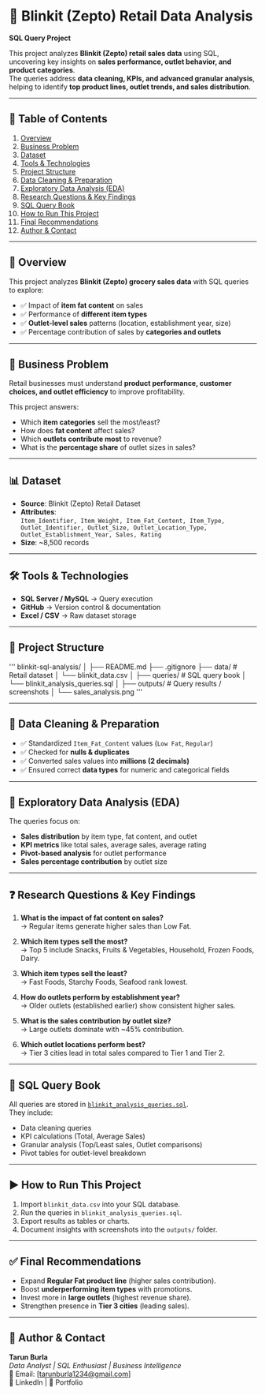 # 🛒 Blinkit (Zepto) Retail Data Analysis  
**SQL Query Project**

This project analyzes **Blinkit (Zepto) retail sales data** using SQL, uncovering key insights on **sales performance, outlet behavior, and product categories**.  
The queries address **data cleaning, KPIs, and advanced granular analysis**, helping to identify **top product lines, outlet trends, and sales distribution**.

---

## 📌 Table of Contents
1. [Overview](#overview)  
2. [Business Problem](#business-problem)  
3. [Dataset](#dataset)  
4. [Tools & Technologies](#tools--technologies)  
5. [Project Structure](#project-structure)  
6. [Data Cleaning & Preparation](#data-cleaning--preparation)  
7. [Exploratory Data Analysis (EDA)](#exploratory-data-analysis-eda)  
8. [Research Questions & Key Findings](#research-questions--key-findings)  
9. [SQL Query Book](#sql-query-book)  
10. [How to Run This Project](#how-to-run-this-project)  
11. [Final Recommendations](#final-recommendations)  
12. [Author & Contact](#author--contact)  

---

## 📖 Overview
This project analyzes **Blinkit (Zepto) grocery sales data** with SQL queries to explore:  
- ✅ Impact of **item fat content** on sales  
- ✅ Performance of **different item types**  
- ✅ **Outlet-level sales** patterns (location, establishment year, size)  
- ✅ Percentage contribution of sales by **categories and outlets**  

---

## 🎯 Business Problem
Retail businesses must understand **product performance, customer choices, and outlet efficiency** to improve profitability.  

This project answers:  
- Which **item categories** sell the most/least?  
- How does **fat content** affect sales?  
- Which **outlets contribute most** to revenue?  
- What is the **percentage share** of outlet sizes in sales?  

---

## 📊 Dataset
- **Source**: Blinkit (Zepto) Retail Dataset  
- **Attributes**:  
  `Item_Identifier, Item_Weight, Item_Fat_Content, Item_Type, Outlet_Identifier, Outlet_Size, Outlet_Location_Type, Outlet_Establishment_Year, Sales, Rating`  
- **Size**: ~8,500 records  

---

## 🛠 Tools & Technologies
- **SQL Server / MySQL** → Query execution  
- **GitHub** → Version control & documentation  
- **Excel / CSV** → Raw dataset storage  

---

## 📂 Project Structure
''' 
blinkit-sql-analysis/
│
├── README.md
├── .gitignore
├── data/ # Retail dataset
│ └── blinkit_data.csv
│
├── queries/ # SQL query book
│ └── blinkit_analysis_queries.sql
│
├── outputs/ # Query results / screenshots
│ └── sales_analysis.png 
'''

---

## 🧹 Data Cleaning & Preparation
- ✅ Standardized `Item_Fat_Content` values (`Low Fat`, `Regular`)  
- ✅ Checked for **nulls & duplicates**  
- ✅ Converted sales values into **millions (2 decimals)**  
- ✅ Ensured correct **data types** for numeric and categorical fields  

---

## 🔎 Exploratory Data Analysis (EDA)
The queries focus on:  
- **Sales distribution** by item type, fat content, and outlet  
- **KPI metrics** like total sales, average sales, average rating  
- **Pivot-based analysis** for outlet performance  
- **Sales percentage contribution** by outlet size  

---

## ❓ Research Questions & Key Findings
1. **What is the impact of fat content on sales?**  
   → Regular items generate higher sales than Low Fat.  

2. **Which item types sell the most?**  
   → Top 5 include Snacks, Fruits & Vegetables, Household, Frozen Foods, Dairy.  

3. **Which item types sell the least?**  
   → Fast Foods, Starchy Foods, Seafood rank lowest.  

4. **How do outlets perform by establishment year?**  
   → Older outlets (established earlier) show consistent higher sales.  

5. **What is the sales contribution by outlet size?**  
   → Large outlets dominate with ~45% contribution.  

6. **Which outlet locations perform best?**  
   → Tier 3 cities lead in total sales compared to Tier 1 and Tier 2.  

---

## 📘 SQL Query Book
All queries are stored in [`blinkit_analysis_queries.sql`](queries/blinkit_analysis_queries.sql).  
They include:
- Data cleaning queries  
- KPI calculations (Total, Average Sales)  
- Granular analysis (Top/Least sales, Outlet comparisons)  
- Pivot tables for outlet-level breakdown  

---

## ▶️ How to Run This Project
1. Import `blinkit_data.csv` into your SQL database.  
2. Run the queries in `blinkit_analysis_queries.sql`.  
3. Export results as tables or charts.  
4. Document insights with screenshots into the `outputs/` folder.  

---

## ✅ Final Recommendations
- Expand **Regular Fat product line** (higher sales contribution).  
- Boost **underperforming item types** with promotions.  
- Invest more in **large outlets** (highest revenue share).  
- Strengthen presence in **Tier 3 cities** (leading sales).  

---

## 👤 Author & Contact
**Tarun Burla**  
*Data Analyst | SQL Enthusiast | Business Intelligence*  
📧 Email: [tarunburla1234@gmail.com]  
🔗 LinkedIn | 🔗 Portfolio  

